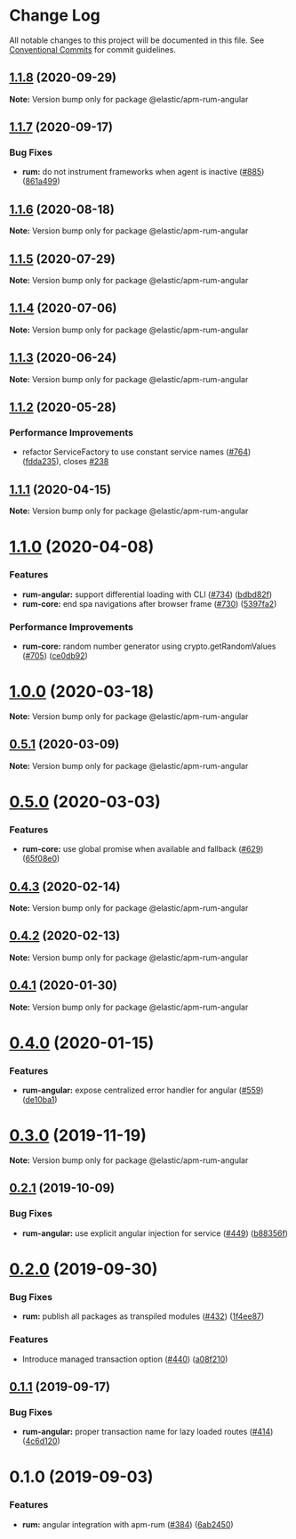 # Change Log

All notable changes to this project will be documented in this file.
See [Conventional Commits](https://conventionalcommits.org) for commit guidelines.

## [1.1.8](https://github.com/elastic/apm-agent-rum-js/compare/@elastic/apm-rum-angular@1.1.7...@elastic/apm-rum-angular@1.1.8) (2020-09-29)

**Note:** Version bump only for package @elastic/apm-rum-angular





## [1.1.7](https://github.com/elastic/apm-agent-rum-js/compare/@elastic/apm-rum-angular@1.1.6...@elastic/apm-rum-angular@1.1.7) (2020-09-17)


### Bug Fixes

* **rum:** do not instrument frameworks when agent is inactive ([#885](https://github.com/elastic/apm-agent-rum-js/issues/885)) ([861a499](https://github.com/elastic/apm-agent-rum-js/commit/861a499b0fa6f524e590a2e8368e8e1a2bbac684))





## [1.1.6](https://github.com/elastic/apm-agent-rum-js/compare/@elastic/apm-rum-angular@1.1.5...@elastic/apm-rum-angular@1.1.6) (2020-08-18)

**Note:** Version bump only for package @elastic/apm-rum-angular





## [1.1.5](https://github.com/elastic/apm-agent-rum-js/compare/@elastic/apm-rum-angular@1.1.4...@elastic/apm-rum-angular@1.1.5) (2020-07-29)

**Note:** Version bump only for package @elastic/apm-rum-angular





## [1.1.4](https://github.com/elastic/apm-agent-rum-js/compare/@elastic/apm-rum-angular@1.1.3...@elastic/apm-rum-angular@1.1.4) (2020-07-06)

**Note:** Version bump only for package @elastic/apm-rum-angular





## [1.1.3](https://github.com/elastic/apm-agent-rum-js/compare/@elastic/apm-rum-angular@1.1.2...@elastic/apm-rum-angular@1.1.3) (2020-06-24)

**Note:** Version bump only for package @elastic/apm-rum-angular





## [1.1.2](https://github.com/elastic/apm-agent-rum-js/compare/@elastic/apm-rum-angular@1.1.1...@elastic/apm-rum-angular@1.1.2) (2020-05-28)


### Performance Improvements

* refactor ServiceFactory to use constant service names ([#764](https://github.com/elastic/apm-agent-rum-js/issues/764)) ([fdda235](https://github.com/elastic/apm-agent-rum-js/commit/fdda23555b418166727d85f143e84a16079d83e6)), closes [#238](https://github.com/elastic/apm-agent-rum-js/issues/238)





## [1.1.1](https://github.com/elastic/apm-agent-rum-js/compare/@elastic/apm-rum-angular@1.1.0...@elastic/apm-rum-angular@1.1.1) (2020-04-15)

**Note:** Version bump only for package @elastic/apm-rum-angular





# [1.1.0](https://github.com/elastic/apm-agent-rum-js/compare/@elastic/apm-rum-angular@1.0.0...@elastic/apm-rum-angular@1.1.0) (2020-04-08)


### Features

* **rum-angular:** support differential loading with CLI ([#734](https://github.com/elastic/apm-agent-rum-js/issues/734)) ([bdbd82f](https://github.com/elastic/apm-agent-rum-js/commit/bdbd82f36759a5fc1d3e6ae3fea1e77e4a3d58de))
* **rum-core:** end spa navigations after browser frame ([#730](https://github.com/elastic/apm-agent-rum-js/issues/730)) ([5397fa2](https://github.com/elastic/apm-agent-rum-js/commit/5397fa22eb88c080f7a6d07ef5b89dfefc572fb3))


### Performance Improvements

* **rum-core:** random number generator using crypto.getRandomValues ([#705](https://github.com/elastic/apm-agent-rum-js/issues/705)) ([ce0db92](https://github.com/elastic/apm-agent-rum-js/commit/ce0db92d1ba057def0c81595340de4e9e59c4872))





# [1.0.0](https://github.com/elastic/apm-agent-rum-js/compare/@elastic/apm-rum-angular@0.5.1...@elastic/apm-rum-angular@1.0.0) (2020-03-18)

**Note:** Version bump only for package @elastic/apm-rum-angular





## [0.5.1](https://github.com/elastic/apm-agent-rum-js/compare/@elastic/apm-rum-angular@0.5.0...@elastic/apm-rum-angular@0.5.1) (2020-03-09)

**Note:** Version bump only for package @elastic/apm-rum-angular





# [0.5.0](https://github.com/elastic/apm-agent-rum-js/compare/@elastic/apm-rum-angular@0.4.3...@elastic/apm-rum-angular@0.5.0) (2020-03-03)


### Features

* **rum-core:** use global promise when available and fallback ([#629](https://github.com/elastic/apm-agent-rum-js/issues/629)) ([65f08e0](https://github.com/elastic/apm-agent-rum-js/commit/65f08e06d2819a5ba76f476d9a4bc1dfd7fe788b))





## [0.4.3](https://github.com/elastic/apm-agent-rum-js/compare/@elastic/apm-rum-angular@0.4.2...@elastic/apm-rum-angular@0.4.3) (2020-02-14)

**Note:** Version bump only for package @elastic/apm-rum-angular





## [0.4.2](https://github.com/elastic/apm-agent-rum-js/compare/@elastic/apm-rum-angular@0.4.1...@elastic/apm-rum-angular@0.4.2) (2020-02-13)

**Note:** Version bump only for package @elastic/apm-rum-angular





## [0.4.1](https://github.com/elastic/apm-agent-rum-js/compare/@elastic/apm-rum-angular@0.4.0...@elastic/apm-rum-angular@0.4.1) (2020-01-30)

**Note:** Version bump only for package @elastic/apm-rum-angular





# [0.4.0](https://github.com/elastic/apm-agent-rum-js/compare/@elastic/apm-rum-angular@0.3.0...@elastic/apm-rum-angular@0.4.0) (2020-01-15)


### Features

* **rum-angular:** expose centralized error handler for angular ([#559](https://github.com/elastic/apm-agent-rum-js/issues/559)) ([de10ba1](https://github.com/elastic/apm-agent-rum-js/commit/de10ba121901aa9b181713f8d761a5cb165d6fa6))





# [0.3.0](https://github.com/elastic/apm-agent-rum-js/compare/@elastic/apm-rum-angular@0.2.1...@elastic/apm-rum-angular@0.3.0) (2019-11-19)

**Note:** Version bump only for package @elastic/apm-rum-angular





## [0.2.1](https://github.com/elastic/apm-agent-rum-js/compare/@elastic/apm-rum-angular@0.2.0...@elastic/apm-rum-angular@0.2.1) (2019-10-09)


### Bug Fixes

* **rum-angular:** use explicit angular injection for service ([#449](https://github.com/elastic/apm-agent-rum-js/issues/449)) ([b88356f](https://github.com/elastic/apm-agent-rum-js/commit/b88356f))





# [0.2.0](https://github.com/elastic/apm-agent-rum-js/compare/@elastic/apm-rum-angular@0.1.1...@elastic/apm-rum-angular@0.2.0) (2019-09-30)


### Bug Fixes

* **rum:** publish all packages as transpiled modules ([#432](https://github.com/elastic/apm-agent-rum-js/issues/432)) ([1f4ee87](https://github.com/elastic/apm-agent-rum-js/commit/1f4ee87))


### Features

* Introduce managed transaction option ([#440](https://github.com/elastic/apm-agent-rum-js/issues/440)) ([a08f210](https://github.com/elastic/apm-agent-rum-js/commit/a08f210))





## [0.1.1](https://github.com/elastic/apm-agent-rum-js/compare/@elastic/apm-rum-angular@0.1.0...@elastic/apm-rum-angular@0.1.1) (2019-09-17)


### Bug Fixes

* **rum-angular:** proper transaction name for lazy loaded routes ([#414](https://github.com/elastic/apm-agent-rum-js/issues/414)) ([4c6d120](https://github.com/elastic/apm-agent-rum-js/commit/4c6d120))





# 0.1.0 (2019-09-03)


### Features

* **rum:** angular integration with apm-rum ([#384](https://github.com/elastic/apm-agent-rum-js/issues/384)) ([6ab2450](https://github.com/elastic/apm-agent-rum-js/commit/6ab2450))
